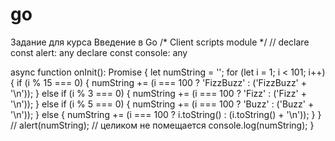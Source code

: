 # go
Задание для курса Введение в Go
/* Client scripts module */
// declare const alert: any
declare const console: any

async function onInit(): Promise<void> {
    let numString = '';
    for (let i = 1; i < 101; i++) {
        if (i % 15 === 0) {
            numString += (i === 100 ? 'FizzBuzz' : ('FizzBuzz' + '\n'));
        } else if (i % 3 === 0) {
            numString += (i === 100 ? 'Fizz' : ('Fizz' + '\n'));
        } else if (i % 5 === 0) {
            numString += (i === 100 ? 'Buzz' : ('Buzz' + '\n'));
        } else {
            numString += (i === 100 ? i.toString() : (i.toString() + '\n'));
        }
    }
    // alert(numString);          // целиком не помещается 
    console.log(numString);
}
